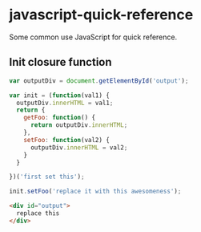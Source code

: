 # javascript-quick-reference
Some common use JavaScript for quick reference.

## Init closure function
```javascript
var outputDiv = document.getElementById('output');

var init = (function(val1) {
  outputDiv.innerHTML = val1;
  return {
    getFoo: function() {
      return outputDiv.innerHTML;
    },
    setFoo: function(val2) {
      outputDiv.innerHTML = val2;
    }
  }

})('first set this');

init.setFoo('replace it with this awesomeness');
```
```html
<div id="output">
  replace this
</div>
```

